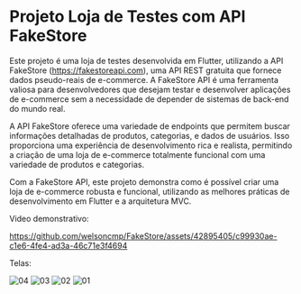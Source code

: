 # Projeto Loja de Testes com API FakeStore

Este projeto é uma loja de testes desenvolvida em Flutter, utilizando a API FakeStore (https://fakestoreapi.com), uma API REST gratuita que fornece dados pseudo-reais de e-commerce. A FakeStore API é uma ferramenta valiosa para desenvolvedores que desejam testar e desenvolver aplicações de e-commerce sem a necessidade de depender de sistemas de back-end do mundo real.

A API FakeStore oferece uma variedade de endpoints que permitem buscar informações detalhadas de produtos, categorias, e dados de usuários. Isso proporciona uma experiência de desenvolvimento rica e realista, permitindo a criação de uma loja de e-commerce totalmente funcional com uma variedade de produtos e categorias.

Com a FakeStore API, este projeto demonstra como é possível criar uma loja de e-commerce robusta e funcional, utilizando as melhores práticas de desenvolvimento em Flutter e a arquitetura MVC.



Video demonstrativo:

https://github.com/welsoncmp/FakeStore/assets/42895405/c99930ae-c1e6-4fe4-ad3a-46c71e3f4694


Telas:

![04](https://github.com/welsoncmp/FakeStore/assets/42895405/29893057-0edd-4221-abe4-884de2187f10)
![03](https://github.com/welsoncmp/FakeStore/assets/42895405/12c358d6-e653-4740-a71c-3b8495dcb66d)
![02](https://github.com/welsoncmp/FakeStore/assets/42895405/a5b9e239-f12e-4aeb-8e2c-e71f2552ecf8)
![01](https://github.com/welsoncmp/FakeStore/assets/42895405/eee597a9-822a-4bf5-824b-cc8c876e6ae2)
